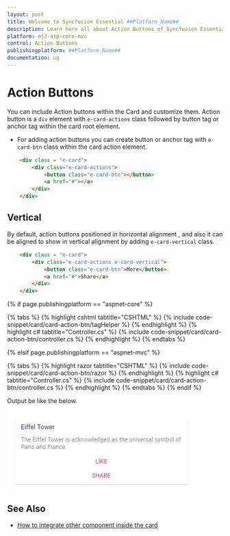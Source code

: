 ```yaml
---
layout: post
title: Welcome to Syncfusion Essential ##Platform_Name##
description: Learn here all about Action Buttons of Syncfusion Essential ##Platform_Name## widgets based on HTML5 and jQuery.
platform: ej2-asp-core-mvc
control: Action Buttons
publishingplatform: ##Platform_Name##
documentation: ug
---
```



# Action Buttons

You can include Action buttons within the Card and customize them. Action button is a `div` element with `e-card-actions` class followed by button tag or anchor tag within the card root element.

* For adding action buttons you can create button or anchor tag with `e-card-btn` class within the card action element.

```html
    <div class = "e-card">
        <div class="e-card-actions">
            <button class="e-card-btn"></button>
            <a href="#"></a>
        </div>
    </div>
```

## Vertical

By default, action buttons positioned in horizontal alignment , and also it can be aligned to show in vertical alignment by adding `e-card-vertical` class.

```html
    <div class = "e-card">
        <div class="e-card-actions e-card-vertical">
            <button class="e-card-btn">More</button>
            <a href="#">Share</a>
        </div>
    </div>
```

{% if page.publishingplatform == "aspnet-core" %}

{% tabs %}
{% highlight cshtml tabtitle="CSHTML" %}
{% include code-snippet/card/card-action-btn/tagHelper %}
{% endhighlight %}
{% highlight c# tabtitle="Controller.cs" %}
{% include code-snippet/card/card-action-btn/controller.cs %}
{% endhighlight %}
{% endtabs %}

{% elsif page.publishingplatform == "aspnet-mvc" %}

{% tabs %}
{% highlight razor tabtitle="CSHTML" %}
{% include code-snippet/card/card-action-btn/razor %}
{% endhighlight %}
{% highlight c# tabtitle="Controller.cs" %}
{% include code-snippet/card/card-action-btn/controller.cs %}
{% endhighlight %}
{% endtabs %}
{% endif %}



Output be like the below.

![CSS Card Control with action buttons](./images/card-action.PNG)

## See Also

* [How to integrate other component inside the card](./how-to/integrate-other-component-inside-the-card)